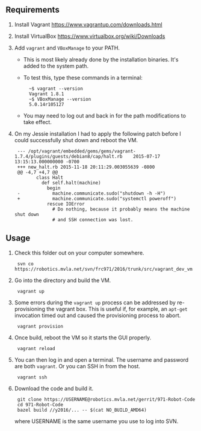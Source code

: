 Requirements
--------------------------------------------------------------------------------
1. Install Vagrant <https://www.vagrantup.com/downloads.html>

1. Install VirtualBox <https://www.virtualbox.org/wiki/Downloads>

1. Add `vagrant` and `VBoxManage` to your PATH.
    - This is most likely already done by the installation binaries.
      It's added to the system path.
    - To test this, type these commands in a terminal:

            ~$ vagrant --version
            Vagrant 1.8.1
            ~$ VBoxManage --version
            5.0.14r105127

    - You may need to log out and back in for the path modifications to take
      effect.

1. On my Jessie installation I had to apply the following patch before I could
   successfully shut down and reboot the VM.

        --- /opt/vagrant/embedded/gems/gems/vagrant-1.7.4/plugins/guests/debian8/cap/halt.rb    2015-07-17 13:15:13.000000000 -0700
        +++ new_halt.rb 2015-11-18 20:11:29.003055639 -0800
        @@ -4,7 +4,7 @@
               class Halt
                 def self.halt(machine)
                   begin
        -            machine.communicate.sudo("shutdown -h -H")
        +            machine.communicate.sudo("systemctl poweroff")
                   rescue IOError
                     # Do nothing, because it probably means the machine shut down
                     # and SSH connection was lost.

Usage
--------------------------------------------------------------------------------
1. Check this folder out on your computer somewhere.

        svn co https://robotics.mvla.net/svn/frc971/2016/trunk/src/vagrant_dev_vm

1. Go into the directory and build the VM.

        vagrant up

1. Some errors during the `vagrant up` process can be addressed by
   re-provisioning the vagrant box. This is useful if, for example, an
   `apt-get` invocation timed out and caused the provisioning process to abort.

        vagrant provision

1. Once build, reboot the VM so it starts the GUI properly.

        vagrant reload

1. You can then log in and open a terminal. The username and password are both
   `vagrant`. Or you can SSH in from the host.

        vagrant ssh

1. Download the code and build it.

        git clone https://USERNAME@robotics.mvla.net/gerrit/971-Robot-Code
        cd 971-Robot-Code
        bazel build //y2016/... -- $(cat NO_BUILD_AMD64)

   where USERNAME is the same username you use to log into SVN.
